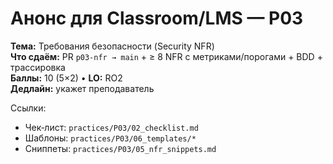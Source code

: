 # Анонс для Classroom/LMS — P03

**Тема:** Требования безопасности (Security NFR)  
**Что сдаём:** PR `p03-nfr → main` + ≥ 8 NFR c метриками/порогами + BDD + трассировка  
**Баллы:** 10 (5×2) • **LO:** RO2  
**Дедлайн:** укажет преподаватель

Ссылки:
- Чек‑лист: `practices/P03/02_checklist.md`
- Шаблоны: `practices/P03/06_templates/*`
- Сниппеты: `practices/P03/05_nfr_snippets.md`
